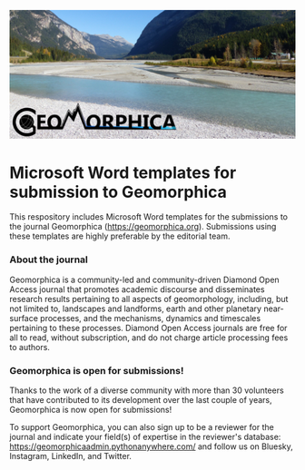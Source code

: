 ![alt text](homepageImage_en_US.png)

# Microsoft Word templates for submission to Geomorphica
This respository includes Microsoft Word templates for the submissions to the journal Geomorphica (https://geomorphica.org). Submissions using these templates are highly preferable by the editorial team.

### About the journal
Geomorphica is a community-led and community-driven Diamond Open Access journal that promotes academic discourse and disseminates research results pertaining to all aspects of geomorphology, including, but not limited to, landscapes and landforms, earth and other planetary near-surface processes, and the mechanisms, dynamics and timescales pertaining to these processes. Diamond Open Access journals are free for all to read, without subscription, and do not charge article processing fees to authors.

### Geomorphica is open for submissions!

Thanks to the work of a diverse community with more than 30 volunteers that have contributed to its development over the last couple of years, Geomorphica is now open for submissions!

To support Geomorphica, you can also sign up to be a reviewer for the journal and indicate your field(s) of expertise in the reviewer's database: https://geomorphicaadmin.pythonanywhere.com/ and follow us on Bluesky, Instagram, LinkedIn, and Twitter.
